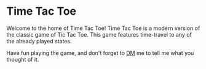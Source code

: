 # Time Tac Toe

Welcome to the home of Time Tac Toe! Time Tac Toe is a modern version of the classic game of Tic Tac Toe. This game features time-travel to any of the already played states.

Have fun playing the game, and don't forget to [DM](https://x.com/nibbletonbuilds) me to tell me what you thought of it.